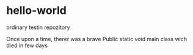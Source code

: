 # hello-world
ordinary testin repozitory



Once upon a time, therer was a brave 
Public static void main class 
wich died in few days 
